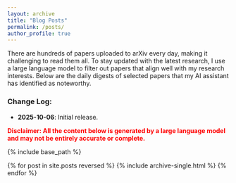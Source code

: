 ```yaml
---
layout: archive
title: "Blog Posts"
permalink: /posts/
author_profile: true
---
```


There are hundreds of papers uploaded to arXiv every day, making it challenging to read them all. To stay updated with the latest research, I use a large language model to filter out papers that align well with my research interests. Below are the daily digests of selected papers that my AI assistant has identified as noteworthy.

### Change Log:
* **2025-10-06**: Initial release.

<span style="color: red; font-weight: bold;">Disclaimer: All the content below is generated by a large language model and may not be entirely accurate or complete.</span>

{% include base_path %}

{% for post in site.posts reversed %}
  {% include archive-single.html %}
{% endfor %}
